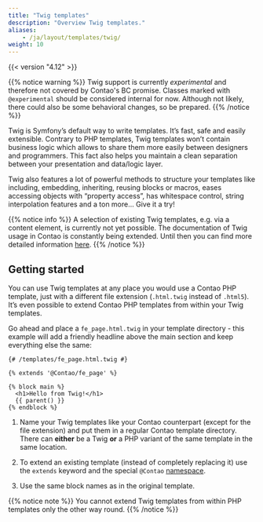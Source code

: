 ```yaml
---
title: "Twig templates"
description: "Overview Twig templates."
aliases:
    - /ja/layout/templates/twig/
weight: 10
---
```



{{< version "4.12" >}}

{{% notice warning %}}
Twig support is currently *experimental* and therefore not covered by Contao's BC promise. Classes marked with `@experimental` should be 
considered internal for now. Although not likely, there could also be some behavioral changes, so be prepared. 
{{% /notice %}}

Twig is Symfony’s default way to write templates. It’s fast, safe and easily extensible. Contrary to PHP templates, Twig templates won’t 
contain business logic which allows to share them more easily between designers and programmers. This fact also helps you maintain 
a clean separation between your presentation and data/logic layer.

Twig also features a lot of powerful methods to structure your templates like including, embedding, inheriting, reusing blocks or macros, 
eases accessing objects with “property access”, has whitespace control, string interpolation features and a ton more… Give it a try!

{{% notice info %}}
A selection of existing Twig templates, e.g. via a content element, is currently not yet possible. The documentation of Twig usage in Contao is constantly being extended. Until then you can find more detailed information [here](https://docs.contao.org/dev/framework/templates/).
{{% /notice %}}


## Getting started

You can use Twig templates at any place you would use a Contao PHP template, just with a different file extension 
(`.html.twig` instead of `.html5`). It’s even possible to extend Contao PHP templates from within your Twig templates.

Go ahead and place a `fe_page.html.twig` in your template directory - this example will add a friendly headline above the main section 
and keep everything else the same:

```twig
{# /templates/fe_page.html.twig #}

{% extends '@Contao/fe_page' %}

{% block main %}
  <h1>Hello from Twig!</h1>
  {{ parent() }}
{% endblock %}
```

1. Name your Twig templates like your Contao counterpart (except for the file extension) and put them in a regular Contao template directory. 
There can **either** be a Twig **or** a PHP variant of the same template in the same location.

2. To extend an existing template (instead of completely replacing it) use the `extends` keyword and the special `@Contao` 
[namespace](https://docs.contao.org/dev/framework/templates/twig/#namespace-magic).

3. Use the same block names as in the original template.

{{% notice note %}}
You cannot extend Twig templates from within PHP templates only the other way round.
{{% /notice %}}

